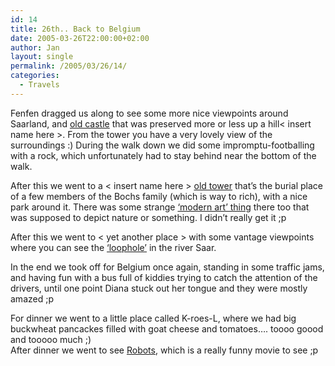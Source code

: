 ```yaml
---
id: 14
title: 26th.. Back to Belgium
date: 2005-03-26T22:00:00+02:00
author: Jan
layout: single
permalink: /2005/03/26/14/
categories:
  - Travels
---
```

Fenfen dragged us along to see some more nice viewpoints around Saarland, and [old castle]("/assets/images/2005/03/IMG_0347-me.jpg) that was preserved more or less up a hill< insert name here >. From the tower you have a very lovely view of the surroundings :) During the walk down we did some impromptu-footballing with a rock, which unfortunately had to stay behind near the bottom of the walk.

After this we went to a < insert name here > [old tower]("/assets/images/2005/03/IMG_0347-me.jpg) that&#8217;s the burial place of a few members of the Bochs family (which is way to rich), with a nice park around it. There was some strange [&#8216;modern art&#8217; thing]("/assets/images/2005/03/IMG_0348-me.jpg) there too that was supposed to depict nature or something. I didn&#8217;t really get it ;p

After this we went to < yet another place > with some vantage viewpoints where you can see the [&#8216;loophole&#8217;]("/assets/images/2005/03/IMG_0355-me.jpg) in the river Saar.

In the end we took off for Belgium once again, standing in some traffic jams, and having fun with a bus full of kiddies trying to catch the attention of the drivers, until one point Diana stuck out her tongue and they were mostly amazed ;p

For dinner we went to a little place called K-roes-L, where we had big buckwheat pancackes filled with goat cheese and tomatoes&#8230;. toooo goood and tooooo much ;)  
After dinner we went to see [Robots](http://www.imdb.com/title/tt0358082/), which is a really funny movie to see ;p

